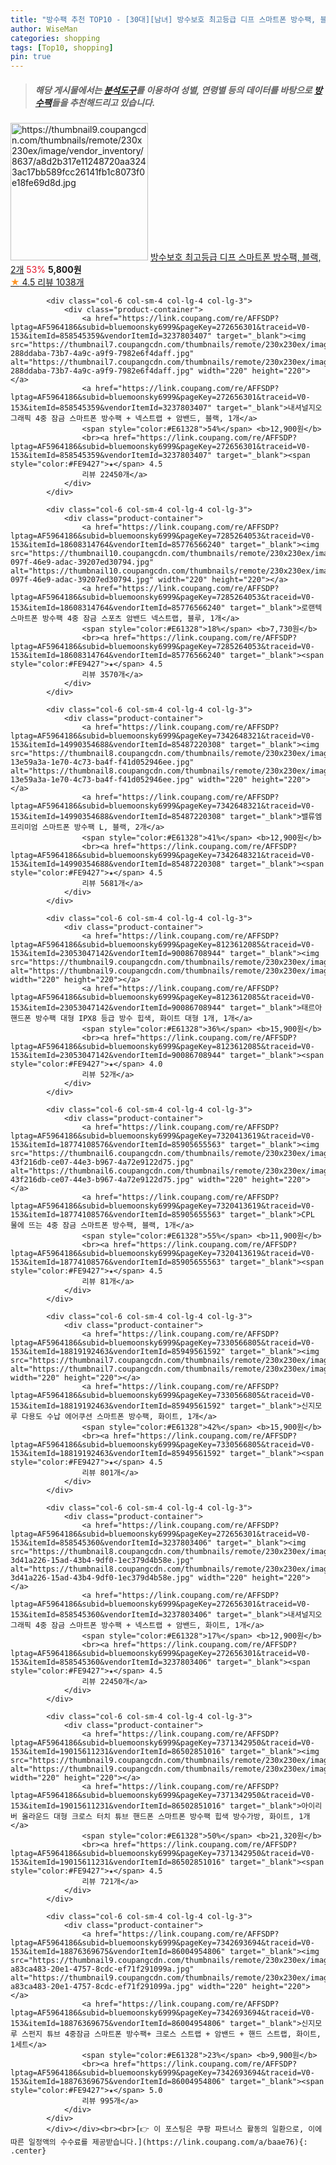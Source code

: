 ```yaml
---
title: "방수팩 추천 TOP10 - [30대][남녀] 방수보호 최고등급 디프 스마트폰 방수팩, 블랙, 2개"
author: WiseMan
categories: shopping
tags: [Top10, shopping]
pin: true
---
```


> ##### 해당 게시물에서는 [**분석도구**](https://itemscout.io/)를 이용하여 **성별**, **연령별** 등의 데이터를 바탕으로 [**방수팩**](https://link.coupang.com/a/baae76)들을 추천해드리고 있습니다.
<div class="container"><div class="row">
            <div class="col-6 col-sm-4 col-lg-4 col-lg-3">
                <div class="product-container">
                    <a href="https://link.coupang.com/re/AFFSDP?lptag=AF5964186&subid=bluemoonsky6999&pageKey=7368505157&traceid=V0-153&itemId=19001747987&vendorItemId=86127935369" target="_blank"><img src="https://thumbnail9.coupangcdn.com/thumbnails/remote/230x230ex/image/vendor_inventory/8637/a8d2b317e11248720aa3243ac17bb589fcc26141fb1c8073f0e18fe69d8d.jpg" alt="https://thumbnail9.coupangcdn.com/thumbnails/remote/230x230ex/image/vendor_inventory/8637/a8d2b317e11248720aa3243ac17bb589fcc26141fb1c8073f0e18fe69d8d.jpg" width="220" height="220"></a>
                    <a href="https://link.coupang.com/re/AFFSDP?lptag=AF5964186&subid=bluemoonsky6999&pageKey=7368505157&traceid=V0-153&itemId=19001747987&vendorItemId=86127935369" target="_blank">방수보호 최고등급 디프 스마트폰 방수팩, 블랙, 2개</a>
                    <span style="color:#E61328">53%</span> <b>5,800원</b>
                    <br><a href="https://link.coupang.com/re/AFFSDP?lptag=AF5964186&subid=bluemoonsky6999&pageKey=7368505157&traceid=V0-153&itemId=19001747987&vendorItemId=86127935369" target="_blank"><span style="color:#FE9427">★</span> 4.5
                    리뷰 1038개</a>
                </div>
            </div>
            
            <div class="col-6 col-sm-4 col-lg-4 col-lg-3">
                <div class="product-container">
                    <a href="https://link.coupang.com/re/AFFSDP?lptag=AF5964186&subid=bluemoonsky6999&pageKey=272656301&traceid=V0-153&itemId=858545359&vendorItemId=3237803407" target="_blank"><img src="https://thumbnail7.coupangcdn.com/thumbnails/remote/230x230ex/image/retail/images/1104048135659288-288ddaba-73b7-4a9c-a9f9-7982e6f4daff.jpg" alt="https://thumbnail7.coupangcdn.com/thumbnails/remote/230x230ex/image/retail/images/1104048135659288-288ddaba-73b7-4a9c-a9f9-7982e6f4daff.jpg" width="220" height="220"></a>
                    <a href="https://link.coupang.com/re/AFFSDP?lptag=AF5964186&subid=bluemoonsky6999&pageKey=272656301&traceid=V0-153&itemId=858545359&vendorItemId=3237803407" target="_blank">내셔널지오그래픽 4중 잠금 스마트폰 방수팩 + 넥스트랩 + 암밴드, 블랙, 1개</a>
                    <span style="color:#E61328">54%</span> <b>12,900원</b>
                    <br><a href="https://link.coupang.com/re/AFFSDP?lptag=AF5964186&subid=bluemoonsky6999&pageKey=272656301&traceid=V0-153&itemId=858545359&vendorItemId=3237803407" target="_blank"><span style="color:#FE9427">★</span> 4.5
                    리뷰 22450개</a>
                </div>
            </div>
            
            <div class="col-6 col-sm-4 col-lg-4 col-lg-3">
                <div class="product-container">
                    <a href="https://link.coupang.com/re/AFFSDP?lptag=AF5964186&subid=bluemoonsky6999&pageKey=7285264053&traceid=V0-153&itemId=18608314764&vendorItemId=85776566240" target="_blank"><img src="https://thumbnail10.coupangcdn.com/thumbnails/remote/230x230ex/image/retail/images/2023/04/25/12/4/137c7e7c-097f-46e9-adac-39207ed30794.jpg" alt="https://thumbnail10.coupangcdn.com/thumbnails/remote/230x230ex/image/retail/images/2023/04/25/12/4/137c7e7c-097f-46e9-adac-39207ed30794.jpg" width="220" height="220"></a>
                    <a href="https://link.coupang.com/re/AFFSDP?lptag=AF5964186&subid=bluemoonsky6999&pageKey=7285264053&traceid=V0-153&itemId=18608314764&vendorItemId=85776566240" target="_blank">로랜텍 스마트폰 방수팩 4중 잠금 스포츠 암밴드 넥스트랩, 블루, 1개</a>
                    <span style="color:#E61328">18%</span> <b>7,730원</b>
                    <br><a href="https://link.coupang.com/re/AFFSDP?lptag=AF5964186&subid=bluemoonsky6999&pageKey=7285264053&traceid=V0-153&itemId=18608314764&vendorItemId=85776566240" target="_blank"><span style="color:#FE9427">★</span> 4.5
                    리뷰 3570개</a>
                </div>
            </div>
            
            <div class="col-6 col-sm-4 col-lg-4 col-lg-3">
                <div class="product-container">
                    <a href="https://link.coupang.com/re/AFFSDP?lptag=AF5964186&subid=bluemoonsky6999&pageKey=7342648321&traceid=V0-153&itemId=14990354688&vendorItemId=85487220308" target="_blank"><img src="https://thumbnail8.coupangcdn.com/thumbnails/remote/230x230ex/image/retail/images/32567111421899-13e59a3a-1e70-4c73-ba4f-f41d052946ee.jpg" alt="https://thumbnail8.coupangcdn.com/thumbnails/remote/230x230ex/image/retail/images/32567111421899-13e59a3a-1e70-4c73-ba4f-f41d052946ee.jpg" width="220" height="220"></a>
                    <a href="https://link.coupang.com/re/AFFSDP?lptag=AF5964186&subid=bluemoonsky6999&pageKey=7342648321&traceid=V0-153&itemId=14990354688&vendorItemId=85487220308" target="_blank">밸류엠 프리미엄 스마트폰 방수팩 L, 블랙, 2개</a>
                    <span style="color:#E61328">41%</span> <b>12,900원</b>
                    <br><a href="https://link.coupang.com/re/AFFSDP?lptag=AF5964186&subid=bluemoonsky6999&pageKey=7342648321&traceid=V0-153&itemId=14990354688&vendorItemId=85487220308" target="_blank"><span style="color:#FE9427">★</span> 4.5
                    리뷰 5681개</a>
                </div>
            </div>
            
            <div class="col-6 col-sm-4 col-lg-4 col-lg-3">
                <div class="product-container">
                    <a href="https://link.coupang.com/re/AFFSDP?lptag=AF5964186&subid=bluemoonsky6999&pageKey=8123612085&traceid=V0-153&itemId=23053047142&vendorItemId=90086708944" target="_blank"><img src="https://thumbnail9.coupangcdn.com/thumbnails/remote/230x230ex/image/vendor_inventory/b6bf/a5d667c8c41adf41b37676a583ceb958a935498e47209f61fc3c3a3c31b3.jpg" alt="https://thumbnail9.coupangcdn.com/thumbnails/remote/230x230ex/image/vendor_inventory/b6bf/a5d667c8c41adf41b37676a583ceb958a935498e47209f61fc3c3a3c31b3.jpg" width="220" height="220"></a>
                    <a href="https://link.coupang.com/re/AFFSDP?lptag=AF5964186&subid=bluemoonsky6999&pageKey=8123612085&traceid=V0-153&itemId=23053047142&vendorItemId=90086708944" target="_blank">태르아 핸드폰 방수팩 대형 IPX8 등급 방수 힙색, 화이트 대형 1개, 1개</a>
                    <span style="color:#E61328">36%</span> <b>15,900원</b>
                    <br><a href="https://link.coupang.com/re/AFFSDP?lptag=AF5964186&subid=bluemoonsky6999&pageKey=8123612085&traceid=V0-153&itemId=23053047142&vendorItemId=90086708944" target="_blank"><span style="color:#FE9427">★</span> 4.0
                    리뷰 52개</a>
                </div>
            </div>
            
            <div class="col-6 col-sm-4 col-lg-4 col-lg-3">
                <div class="product-container">
                    <a href="https://link.coupang.com/re/AFFSDP?lptag=AF5964186&subid=bluemoonsky6999&pageKey=7320413619&traceid=V0-153&itemId=18774108576&vendorItemId=85905655563" target="_blank"><img src="https://thumbnail6.coupangcdn.com/thumbnails/remote/230x230ex/image/retail/images/564898475547389-43f216db-ce07-44e3-b967-4a72e9122d75.jpg" alt="https://thumbnail6.coupangcdn.com/thumbnails/remote/230x230ex/image/retail/images/564898475547389-43f216db-ce07-44e3-b967-4a72e9122d75.jpg" width="220" height="220"></a>
                    <a href="https://link.coupang.com/re/AFFSDP?lptag=AF5964186&subid=bluemoonsky6999&pageKey=7320413619&traceid=V0-153&itemId=18774108576&vendorItemId=85905655563" target="_blank">CPL 물에 뜨는 4중 잠금 스마트폰 방수팩, 블랙, 1개</a>
                    <span style="color:#E61328">55%</span> <b>11,900원</b>
                    <br><a href="https://link.coupang.com/re/AFFSDP?lptag=AF5964186&subid=bluemoonsky6999&pageKey=7320413619&traceid=V0-153&itemId=18774108576&vendorItemId=85905655563" target="_blank"><span style="color:#FE9427">★</span> 4.5
                    리뷰 81개</a>
                </div>
            </div>
            
            <div class="col-6 col-sm-4 col-lg-4 col-lg-3">
                <div class="product-container">
                    <a href="https://link.coupang.com/re/AFFSDP?lptag=AF5964186&subid=bluemoonsky6999&pageKey=7330566805&traceid=V0-153&itemId=18819192463&vendorItemId=85949561592" target="_blank"><img src="https://thumbnail7.coupangcdn.com/thumbnails/remote/230x230ex/image/rs_quotation_api/mf3m9ozh/aac76e81f3064d42b2d69c7a658d82d8.jpg" alt="https://thumbnail7.coupangcdn.com/thumbnails/remote/230x230ex/image/rs_quotation_api/mf3m9ozh/aac76e81f3064d42b2d69c7a658d82d8.jpg" width="220" height="220"></a>
                    <a href="https://link.coupang.com/re/AFFSDP?lptag=AF5964186&subid=bluemoonsky6999&pageKey=7330566805&traceid=V0-153&itemId=18819192463&vendorItemId=85949561592" target="_blank">신지모루 다용도 수납 에어쿠션 스마트폰 방수팩, 화이트, 1개</a>
                    <span style="color:#E61328">42%</span> <b>15,900원</b>
                    <br><a href="https://link.coupang.com/re/AFFSDP?lptag=AF5964186&subid=bluemoonsky6999&pageKey=7330566805&traceid=V0-153&itemId=18819192463&vendorItemId=85949561592" target="_blank"><span style="color:#FE9427">★</span> 4.5
                    리뷰 801개</a>
                </div>
            </div>
            
            <div class="col-6 col-sm-4 col-lg-4 col-lg-3">
                <div class="product-container">
                    <a href="https://link.coupang.com/re/AFFSDP?lptag=AF5964186&subid=bluemoonsky6999&pageKey=272656301&traceid=V0-153&itemId=858545360&vendorItemId=3237803406" target="_blank"><img src="https://thumbnail8.coupangcdn.com/thumbnails/remote/230x230ex/image/retail/images/3936287274539245-3d41a226-15ad-43b4-9df0-1ec379d4b58e.jpg" alt="https://thumbnail8.coupangcdn.com/thumbnails/remote/230x230ex/image/retail/images/3936287274539245-3d41a226-15ad-43b4-9df0-1ec379d4b58e.jpg" width="220" height="220"></a>
                    <a href="https://link.coupang.com/re/AFFSDP?lptag=AF5964186&subid=bluemoonsky6999&pageKey=272656301&traceid=V0-153&itemId=858545360&vendorItemId=3237803406" target="_blank">내셔널지오그래픽 4중 잠금 스마트폰 방수팩 + 넥스트랩 + 암밴드, 화이트, 1개</a>
                    <span style="color:#E61328">17%</span> <b>12,900원</b>
                    <br><a href="https://link.coupang.com/re/AFFSDP?lptag=AF5964186&subid=bluemoonsky6999&pageKey=272656301&traceid=V0-153&itemId=858545360&vendorItemId=3237803406" target="_blank"><span style="color:#FE9427">★</span> 4.5
                    리뷰 22450개</a>
                </div>
            </div>
            
            <div class="col-6 col-sm-4 col-lg-4 col-lg-3">
                <div class="product-container">
                    <a href="https://link.coupang.com/re/AFFSDP?lptag=AF5964186&subid=bluemoonsky6999&pageKey=7371342950&traceid=V0-153&itemId=19015611231&vendorItemId=86502851016" target="_blank"><img src="https://thumbnail9.coupangcdn.com/thumbnails/remote/230x230ex/image/vendor_inventory/3d19/363c49d91b8cfabdfbd529db120c658f112e85a77e9221e944fd47df5a25.png" alt="https://thumbnail9.coupangcdn.com/thumbnails/remote/230x230ex/image/vendor_inventory/3d19/363c49d91b8cfabdfbd529db120c658f112e85a77e9221e944fd47df5a25.png" width="220" height="220"></a>
                    <a href="https://link.coupang.com/re/AFFSDP?lptag=AF5964186&subid=bluemoonsky6999&pageKey=7371342950&traceid=V0-153&itemId=19015611231&vendorItemId=86502851016" target="_blank">아이리버 올라운드 대형 크로스 터치 튜브 핸드폰 스마트폰 방수팩 힙색 방수가방, 화이트, 1개</a>
                    <span style="color:#E61328">50%</span> <b>21,320원</b>
                    <br><a href="https://link.coupang.com/re/AFFSDP?lptag=AF5964186&subid=bluemoonsky6999&pageKey=7371342950&traceid=V0-153&itemId=19015611231&vendorItemId=86502851016" target="_blank"><span style="color:#FE9427">★</span> 4.5
                    리뷰 721개</a>
                </div>
            </div>
            
            <div class="col-6 col-sm-4 col-lg-4 col-lg-3">
                <div class="product-container">
                    <a href="https://link.coupang.com/re/AFFSDP?lptag=AF5964186&subid=bluemoonsky6999&pageKey=7342693694&traceid=V0-153&itemId=18876369675&vendorItemId=86004954806" target="_blank"><img src="https://thumbnail9.coupangcdn.com/thumbnails/remote/230x230ex/image/retail/images/2452047418730563-a83ca483-20e1-4757-8cdc-ef71f291099a.jpg" alt="https://thumbnail9.coupangcdn.com/thumbnails/remote/230x230ex/image/retail/images/2452047418730563-a83ca483-20e1-4757-8cdc-ef71f291099a.jpg" width="220" height="220"></a>
                    <a href="https://link.coupang.com/re/AFFSDP?lptag=AF5964186&subid=bluemoonsky6999&pageKey=7342693694&traceid=V0-153&itemId=18876369675&vendorItemId=86004954806" target="_blank">신지모루 스펀지 튜브 4중잠금 스마트폰 방수팩+ 크로스 스트랩 + 암밴드 + 핸드 스트랩, 화이트, 1세트</a>
                    <span style="color:#E61328">23%</span> <b>9,900원</b>
                    <br><a href="https://link.coupang.com/re/AFFSDP?lptag=AF5964186&subid=bluemoonsky6999&pageKey=7342693694&traceid=V0-153&itemId=18876369675&vendorItemId=86004954806" target="_blank"><span style="color:#FE9427">★</span> 5.0
                    리뷰 995개</a>
                </div>
            </div>
            </div></div><br><br>[👉 이 포스팅은 쿠팡 파트너스 활동의 일환으로, 이에 따른 일정액의 수수료를 제공받습니다.](https://link.coupang.com/a/baae76){: .center}